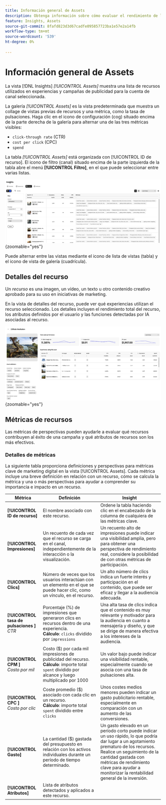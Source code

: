 ```yaml
---
title: Información general de Assets
description: Obtenga información sobre cómo evaluar el rendimiento de los recursos en Adobe GenStudio for Performance Marketing.
feature: Insights, Assets
source-git-commit: 8fafd823d3d67cadfe095857723ba1e57e2a14fb
workflow-type: tm+mt
source-wordcount: '539'
ht-degree: 0%

---
```


# Información general de Assets

La vista [!DNL Insights] _[!UICONTROL Assets]_ muestra una lista de recursos utilizados en experiencias y campañas de publicidad para la cuenta de canal seleccionada.

La galería _[!UICONTROL Assets]_ es la vista predeterminada que muestra un collage de vistas previas de recursos y una métrica, como la tasa de pulsaciones. Haga clic en el icono de configuración (cog) situado encima de la parte derecha de la galería para alternar una de las tres métricas visibles:

- `click-through rate` (CTR)
- `cost per click` (CPC)
- `spend`

La tabla _[!UICONTROL Assets]_ está organizada con [!UICONTROL ID de recurso]. El icono de filtro (canal) situado encima de la parte izquierda de la tabla abre el menú **[!UICONTROL Filtro]**, en el que puede seleccionar entre varias listas.

![Filtro y tabla de Assets](/help/assets/insights-assets-filter.png){zoomable="yes"}

Puede alternar entre las vistas mediante el icono de lista de vistas (tabla) y el icono de vista de galería (cuadrícula).

## Detalles del recurso

Un _recurso_ es una imagen, un vídeo, un texto u otro contenido creativo aprobado para su uso en iniciativas de marketing.

En la vista de detalles del recurso, puede ver qué experiencias utilizan el recurso seleccionado. Los detalles incluyen el rendimiento total del recurso, los atributos definidos por el usuario y las funciones detectadas por IA asociadas al recurso.

![Detalles del recurso](/help/assets/insights-asset-details.png){zoomable="yes"}

## Métricas de recursos

Las métricas de perspectivas pueden ayudarle a evaluar qué recursos contribuyen al éxito de una campaña y qué atributos de recursos son los más efectivos.

### Detalles de métricas

La siguiente tabla proporciona definiciones y perspectivas para métricas clave de marketing digital en la vista [!UICONTROL Assets]. Cada métrica incluye una breve definición en relación con un recurso, cómo se calcula la métrica y una o más perspectivas para ayudar a comprender su importancia e impacto en un recurso.

| Métrica | Definición | Insight |
| ---------------------- | ----------------------------- | -------------------------------- |
| **[!UICONTROL ID de recurso]** | El nombre asociado con este recurso. | Ordene la tabla haciendo clic en el encabezado de la columna de cualquiera de las métricas clave. |
| **[!UICONTROL Impresiones]** | Un recuento de cada vez que el recurso se carga en el canal, independientemente de la interacción o la visualización. | Un recuento alto de impresiones puede indicar una visibilidad amplia, pero para obtener una perspectiva de rendimiento real, considere la posibilidad de con otras métricas de participación. |
| **[!UICONTROL Clics]** | Número de veces que los usuarios interactúan con un elemento en el que se puede hacer clic, como un vínculo, en el recurso. | Un alto número de clics indica un fuerte interés y participación en el contenido, que puede ser eficaz y llegar a la audiencia adecuada. |
| **[!UICONTROL tasa de pulsaciones ]**<br>_CTR_ | Porcentaje (%) de impresiones que generaron clics en recursos dentro de una experiencia.<br>**Cálculo**: `clicks` dividido por `impressions` | Una alta tasa de clics indica que el contenido es muy relevante y motivador para la audiencia en cuanto a mensajería y diseño, y que se dirige de manera efectiva a los intereses de la audiencia. |
| **[!UICONTROL CPM ]**<br>_Costo por mil_ | Costo ($) por cada mil impresiones de publicidad del recurso.<br>**Cálculo**: importe total `spent` dividido por alcance y luego multiplicado por 1000 | Un valor bajo puede indicar una visibilidad rentable, especialmente cuando se asocia con una tasa de pulsaciones alta. |
| **[!UICONTROL CPC ]**<br>_Costo por clic_ | Coste promedio ($) asociado con cada clic en un recurso.<br>**Cálculo**: importe total `spent` dividido entre `clicks` | Unos costes medios menores pueden indicar un gasto publicitario rentable, especialmente en comparación con un aumento de las conversiones. |
| **[!UICONTROL Gasto]** | La cantidad ($) gastada del presupuesto en relación con los activos individuales durante un período de tiempo determinado. | Un gasto elevado en un período corto puede indicar un uso rápido, lo que podría dar lugar a un agotamiento prematuro de los recursos. Realice un seguimiento de la cantidad gastada con métricas de rendimiento clave para ayudar a monitorizar la rentabilidad general de la inversión. |
| **[!UICONTROL Atributos]** | Lista de atributos detectados y aplicados a este recurso. | |
